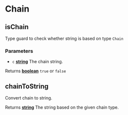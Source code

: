 # Chain

<!-- Generated by documentation.js. Update this documentation by updating the source code. -->

## isChain

Type guard to check whether string  is based on type `Chain`

### Parameters

-   `c` **[string][1]** The chain string.

Returns **[boolean][2]** `true` or `false`

## chainToString

Convert chain to string.

Returns **[string][1]** The string based on the given chain type.

[1]: https://developer.mozilla.org/docs/Web/JavaScript/Reference/Global_Objects/String

[2]: https://developer.mozilla.org/docs/Web/JavaScript/Reference/Global_Objects/Boolean
